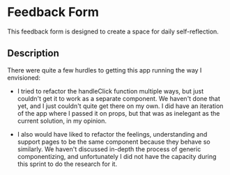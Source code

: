 # Feedback Form

This feedback form is designed to create a space for daily self-reflection. 

## Description

There were quite a few hurdles to getting this app running the way I envisioned: 

- I tried to refactor the handleClick function multiple ways, but just couldn't get it to work as a separate component. We haven't done that yet, and I just couldn't quite get there on my own. I did have an iteration of the app where I passed it on props, but that was as inelegant as the current solution, in my opinion.


- I also would have liked to refactor the feelings, understanding and support pages to be the same component because they behave so similarly. We haven't discussed in-depth the process of generic componentizing, and unfortunately I did not have the capacity during this sprint to do the research for it. 
